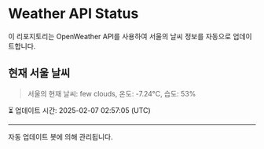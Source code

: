 
# Weather API Status

이 리포지토리는 OpenWeather API를 사용하여 서울의 날씨 정보를 자동으로 업데이트합니다.

## 현재 서울 날씨
> 서울의 현재 날씨: few clouds, 온도: -7.24°C, 습도: 53%

⏳ 업데이트 시간: 2025-02-07 02:57:05 (UTC)

---
자동 업데이트 봇에 의해 관리됩니다.
